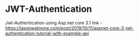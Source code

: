 # JWT-Authentication
Jwt-Authentication using Asp.net core 3.1
link - https://jasonwatmore.com/post/2019/10/11/aspnet-core-3-jwt-authentication-tutorial-with-example-api
